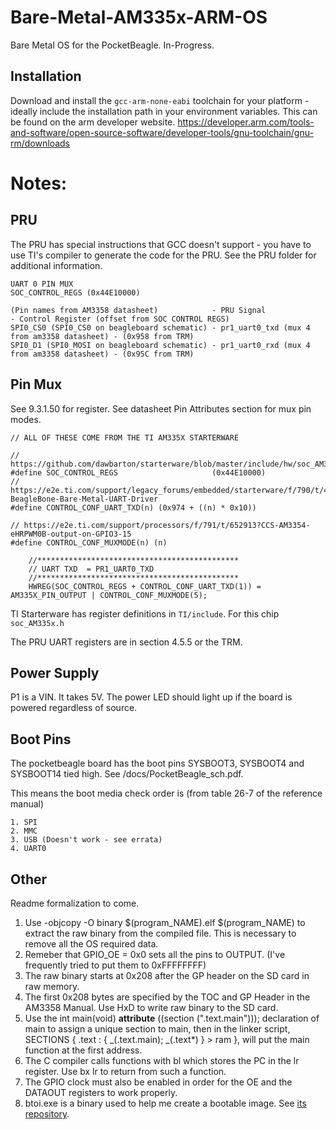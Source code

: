 # Bare-Metal-AM335x-ARM-OS

Bare Metal OS for the PocketBeagle. In-Progress.

## Installation

Download and install the `gcc-arm-none-eabi` toolchain for your platform - ideally include the installation path in your environment variables. This can be found on the arm developer website. https://developer.arm.com/tools-and-software/open-source-software/developer-tools/gnu-toolchain/gnu-rm/downloads

# Notes:

## PRU

The PRU has special instructions that GCC doesn't support - you have to use TI's compiler to generate the code for the PRU. See the PRU folder for additional information.

```
UART 0 PIN MUX
SOC_CONTROL_REGS (0x44E10000)

(Pin names from AM3358 datasheet)            - PRU Signal                                  - Control Register (offset from SOC CONTROL REGS)
SPI0_CS0 (SPI0_CS0 on beagleboard schematic) - pr1_uart0_txd (mux 4 from am3358 datasheet) - (0x958 from TRM)
SPI0_D1 (SPI0_MOSI on beagleboard schematic) - pr1_uart0_rxd (mux 4 from am3358 datasheet) - (0x95C from TRM)
```

## Pin Mux

See 9.3.1.50 for register. See datasheet Pin Attributes section for mux pin modes.

```
// ALL OF THESE COME FROM THE TI AM335X STARTERWARE

// https://github.com/dawbarton/starterware/blob/master/include/hw/soc_AM335x.h
#define SOC_CONTROL_REGS                     (0x44E10000)
// https://e2e.ti.com/support/legacy_forums/embedded/starterware/f/790/t/408080?BeagleBone-Bare-Metal-UART-Driver
#define CONTROL_CONF_UART_TXD(n) (0x974 + ((n) * 0x10))

// https://e2e.ti.com/support/processors/f/791/t/652913?CCS-AM3354-eHRPWM0B-output-on-GPIO3-15
#define CONTROL_CONF_MUXMODE(n) (n)

	//*********************************************
	// UART TXD  = PR1_UART0_TXD
	//*********************************************
	HWREG(SOC_CONTROL_REGS + CONTROL_CONF_UART_TXD(1)) = AM335X_PIN_OUTPUT | CONTROL_CONF_MUXMODE(5);

```

TI Starterware has register definitions in `TI/include`. For this chip `soc_AM335x.h`

The PRU UART registers are in section 4.5.5 or the TRM.

## Power Supply

P1 is a VIN. It takes 5V. The power LED should light up if the board is powered regardless of source.

## Boot Pins

The pocketbeagle board has the boot pins SYSBOOT3, SYSBOOT4 and SYSBOOT14 tied high. See /docs/PocketBeagle_sch.pdf.

This means the boot media check order is (from table 26-7 of the reference manual)

```
1. SPI
2. MMC
3. USB (Doesn't work - see errata)
4. UART0
```

## Other

Readme formalization to come.

1. Use <Toolchain>-objcopy -O binary $(program_NAME).elf $(program_NAME) to extract the raw binary from the compiled file. This is necessary to remove all the OS required data.
2. Remeber that GPIO_OE = 0x0 sets all the pins to OUTPUT. (I've frequently tried to put them to 0xFFFFFFFF)
3. The raw binary starts at 0x208 after the GP header on the SD card in raw memory.
4. The first 0x208 bytes are specified by the TOC and GP Header in the AM3358 Manual. Use HxD to write raw binary to the SD card.
5. Use the int main(void) **attribute** ((section (".text.main"))); declaration of main to assign a unique section to main, then in the linker script, SECTIONS
   {
   .text :
   {
   _(.text.main);
   _(.text\*)
   } > ram
   },
   will put the main function at the first address.
6. The C compiler calls functions with bl which stores the PC in the lr register. Use bx lr to return from such a function.
7. The GPIO clock must also be enabled in order for the OE and the DATAOUT registers to work properly.
8. btoi.exe is a binary used to help me create a bootable image. See [its repository](https://github.com/MRobertEvers/AM335x-Binary-To-Image-Tool).
